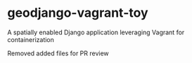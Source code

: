 # geodjango-vagrant-toy
A spatially enabled Django application leveraging Vagrant for containerization

Removed added files for PR review